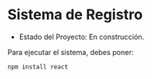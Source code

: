 <H1>Sistema de Registro</H1>

- Estado del Proyecto: En construcción. 

Para ejecutar el sistema, debes poner:

````npm install react````
